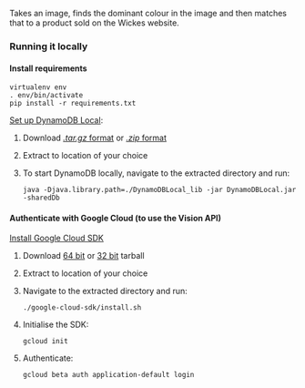 Takes an image, finds the dominant colour in the image and then matches that to a product sold on the Wickes website.

### Running it locally

#### Install requirements
```
virtualenv env
. env/bin/activate
pip install -r requirements.txt
```

[Set up DynamoDB Local](http://docs.aws.amazon.com/amazondynamodb/latest/developerguide/DynamoDBLocal.html):

1. Download [_.tar.gz_ format](http://dynamodb-local.s3-website-us-west-2.amazonaws.com/dynamodb_local_latest.tar.gz) or [_.zip_ format](http://dynamodb-local.s3-website-us-west-2.amazonaws.com/dynamodb_local_latest.zip)
2. Extract to location of your choice
3. To start DynamoDB locally, navigate to the extracted directory and run:

    ```
    java -Djava.library.path=./DynamoDBLocal_lib -jar DynamoDBLocal.jar -sharedDb
    ```

#### Authenticate with Google Cloud (to use the Vision API)
[Install Google Cloud SDK](https://cloud.google.com/sdk/docs/quickstart-linux)

1. Download [64 bit](https://dl.google.com/dl/cloudsdk/channels/rapid/downloads/google-cloud-sdk-138.0.0-linux-x86_64.tar.gz) or [32 bit](https://dl.google.com/dl/cloudsdk/channels/rapid/downloads/google-cloud-sdk-138.0.0-linux-x86.tar.gz) tarball
2. Extract to location of your choice
3. Navigate to the extracted directory and run:

    ```
    ./google-cloud-sdk/install.sh
    ```
    
4. Initialise the SDK:

    ```
    gcloud init
    ```
    
5. Authenticate:

    ```
    gcloud beta auth application-default login
    ```

